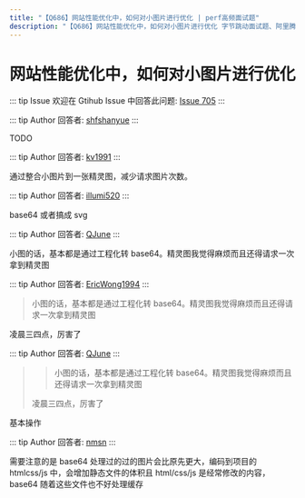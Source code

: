 ```yaml
---
title: "【Q686】网站性能优化中，如何对小图片进行优化 | perf高频面试题"
description: "【Q686】网站性能优化中，如何对小图片进行优化 字节跳动面试题、阿里腾讯面试题、美团小米面试题。"
---
```


# 网站性能优化中，如何对小图片进行优化

::: tip Issue
欢迎在 Gtihub Issue 中回答此问题: [Issue 705](https://github.com/shfshanyue/Daily-Question/issues/705)
:::

::: tip Author
回答者: [shfshanyue](https://github.com/shfshanyue)
:::

TODO

::: tip Author
回答者: [kv1991](https://github.com/kv1991)
:::

通过整合小图片到一张精灵图，减少请求图片次数。

::: tip Author
回答者: [illumi520](https://github.com/illumi520)
:::

base64 或者搞成 svg

::: tip Author
回答者: [QJune](https://github.com/QJune)
:::

小图的话，基本都是通过工程化转 base64。精灵图我觉得麻烦而且还得请求一次拿到精灵图

::: tip Author
回答者: [EricWong1994](https://github.com/EricWong1994)
:::

> 小图的话，基本都是通过工程化转 base64。精灵图我觉得麻烦而且还得请求一次拿到精灵图

凌晨三四点，厉害了

::: tip Author
回答者: [QJune](https://github.com/QJune)
:::

> > 小图的话，基本都是通过工程化转 base64。精灵图我觉得麻烦而且还得请求一次拿到精灵图
>
> 凌晨三四点，厉害了

基本操作

::: tip Author
回答者: [nmsn](https://github.com/nmsn)
:::

需要注意的是 base64 处理过的过的图片会比原先更大，编码到项目的 htmlcss/js 中，会增加静态文件的体积且 html/css/js 是经常修改的内容，base64 随着这些文件也不好处理缓存
